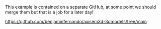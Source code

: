 This example is contained on a separate GitHub, at some point we should merge them but that is a job for a later day! 

https://github.com/benjaminfernando/axisem3d-3dmodels/tree/main 
